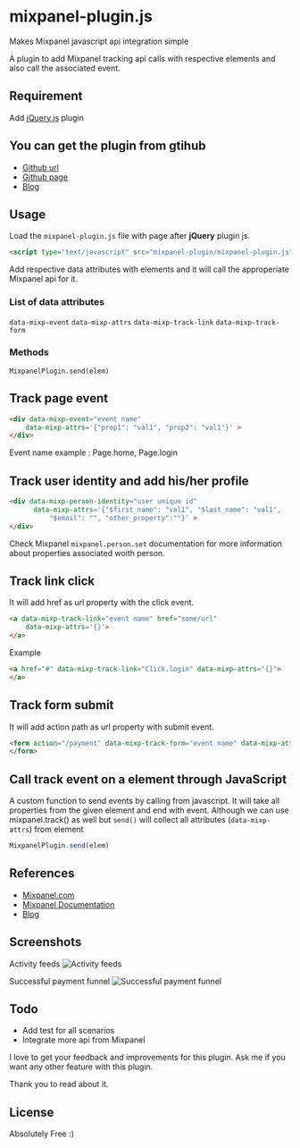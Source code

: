 # mixpanel-plugin.js

Makes Mixpanel javascript api integration simple

A plugin to add Mixpanel tracking api calls with respective elements 
and also call the associated event.

## Requirement

Add [jQuery.js](http://jquery.com/) plugin

## You can get the plugin from gtihub

- [Github url](https://github.com/Amitesh/mixpanel-plugin)
- [Github page](http://amitesh.github.io/mixpanel-plugin/)
- [Blog](http://blog.qhashtech.com/2014/10/04/plugin-for-mixpanel-javascript-api-integration/)

## Usage

Load the `mixpanel-plugin.js` file with page after **jQuery** plugin js.

```html
<script type="text/javascript" src="mixpanel-plugin/mixpanel-plugin.js" ></script>
```

Add respective data attributes with elements and it will call the 
approperiate Mixpanel api for it.

### List of data attributes

`data-mixp-event`
`data-mixp-attrs`
`data-mixp-track-link`
`data-mixp-track-form`

### Methods

`MixpanelPlugin.send(elem)`


## Track page event

```html
<div data-mixp-event="event name" 
    data-mixp-attrs='{"prop1": "val1", "prop2": "val1"}' >
</div>
```
Event name example : Page.home, Page.login

## Track user identity and add his/her profile

```html
<div data-mixp-person-identity="user unique id" 
      data-mixp-attrs='{"$first_name": "val1", "$last_name": "val1", 
          "$email": "", "other_property":""}' >
</div>
```

Check Mixpanel `mixpanel.person.set` documentation for more information about properties associated woith person.

## Track link click

It will add href as url property with the click event.

```html
<a data-mixp-track-link="event name" href="some/url"
    data-mixp-attrs='{}'>
</a>
````

Example
```html
<a href="#" data-mixp-track-link="Click.login" data-mixp-attrs='{}'>
</a>
```

## Track form submit

It will add action path as url property with submit event.

```html
<form action="/payment" data-mixp-track-form="event name" data-mixp-attrs='{}'>
</form> 
```
## Call track event on a element through JavaScript

A custom function to send events by calling from javascript. It will take all properties from the given element and end with event. Although we can use mixpanel.track() as well but `send()` will collect all attributes (`data-mixp-attrs`) from element

```javascript
MixpanelPlugin.send(elem)
````


## References

- [Mixpanel.com](https://mixpanel.com)
- [Mixpanel Documentation](https://mixpanel.com/help/reference)
- [Blog](http://blog.qhashtech.com/2014/10/04/plugin-for-mixpanel-javascript-api-integration)

## Screenshots

Activity feeds
![Activity feeds](http://blog.qhashtech.com/content/uploads/2014/10/mixpanel-activity-feeds.png "Activity feeds")

Successful payment funnel
![Successful payment funnel](http://blog.qhashtech.com/content/uploads/2014/10/Checkout-succesfull-funnel.png "Funnel")

## Todo

- Add test for all scenarios
- Integrate more api from Mixpanel

I love to get your feedback and improvements for this plugin. Ask me if you want any other feature with this plugin.

Thank you to read about it.


## License

Absolutely Free :)